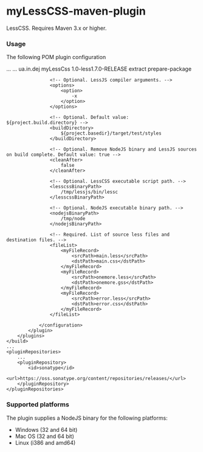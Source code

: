 myLessCSS-maven-plugin
===================

LessCSS. Requires Maven 3.x or higher.

### Usage
The following POM plugin configuration

<project xmlns="http://maven.apache.org/POM/4.0.0" xmlns:xsi="http://www.w3.org/2001/XMLSchema-instance" xsi:schemaLocation="http://maven.apache.org/POM/4.0.0 http://maven.apache.org/maven-v4_0_0.xsd">
    ...
    <build>
        ...
        <plugins>
            <plugin>
                <groupId>ua.in.dej</groupId>
                <artifactId>myLessCss</artifactId>
                <version>1.0-less1.7.0-RELEASE</version>
                <executions>
                    <execution>
                        <goals>
                            <goal>extract</goal>
                        </goals>
                        <!-- Optional. Default value: package. -->
                        <phase>prepare-package</phase>
                    </execution>
                </executions>
                <configuration>

                    <!-- Optional. LessJS compiler arguments. -->
                    <options>
                        <option>
                            -x
                        </option>
                    </options>

                    <!-- Optional. Default value: ${project.build.directory} -->
                    <buildDirectory>
                        ${project.basedir}/target/test/styles
                    </buildDirectory>

                    <!-- Optional. Remove NodeJS binary and LessJS sources on build complete. Default value: true -->
                    <cleanAfter>
                        false
                    </cleanAfter>

                    <!-- Optional. LessCSS executable script path. -->
                    <lesscssBinaryPath>
                        /tmp/lessjs/bin/lessc
                    </lesscssBinaryPath>

                    <!-- Optional. NodeJS executable binary path. -->
                    <nodejsBinaryPath>
                        /tmp/node
                    </nodejsBinaryPath>

                    <!-- Required. List of source less files and destination files. -->
                    <fileList>
                        <myFileRecord>
                            <srcPath>main.less</srcPath>
                            <dstPath>main.css</dstPath>
                        </myFileRecord>
                        <myFileRecord>
                            <srcPath>onemore.less</srcPath>
                            <dstPath>onemore.gss</dstPath>
                        </myFileRecord>
                        <myFileRecord>
                            <srcPath>error.less</srcPath>
                            <dstPath>error.css</dstPath>
                        </myFileRecord>
                    </fileList>

                </configuration>
            </plugin>
        </plugins>
    </build>
    ...
    <pluginRepositories>
        ...
        <pluginRepository>
            <id>sonatype</id>
            <url>https://oss.sonatype.org/content/repositories/releases/</url>
        </pluginRepository>
    </pluginRepositories>
</project>

### Supported platforms

The plugin supplies a NodeJS binary for the following platforms:

* Windows (32 and 64 bit)
* Mac OS (32 and 64 bit)
* Linux (i386 and amd64)
